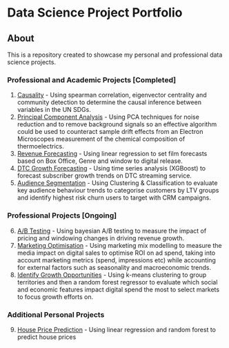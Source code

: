 # Data Science Project Portfolio

## About
This is a repository created to showcase my personal and professional data science projects.

### Professional and Academic Projects [Completed]
1. [Causality](https://github.com/BNAKP/DSPortfolio/tree/main/Causality) - Using spearman correlation, eigenvector centrality and community detection to determine the causal inference between variables in the UN SDGs.
2. [Principal Component Analysis](https://github.com/BNAKP/DSPortfolio/tree/main/Principal%20Component%20Analysis) - Using PCA techniques for noise reduction and to remove background signals so an effective algorithm could be used to counteract sample drift effects from an Electron Microscopes measurement of the chemical composition of thermoelectrics.
3. [Revenue Forecasting](https://github.com/BNAKP/DS_Portfolio/tree/main/Revenue%20Forecasting) - Using linear regression to set film forecasts based on Box Office, Genre and window to digital release.
4. [DTC Growth Forecasting](https://github.com/BNAKP/DS_Portfolio/tree/main/Growth%20Forecasting) - Using time series analysis (XGBoost) to forecast subscriber growth trends on DTC streaming service.
5. [Audience Segmentation](https://github.com/BNAKP/DS_Portfolio/tree/main/Audience%20Segmentation) - Using Clustering & Classification to evaluate key audience behaviour trends to categorise customers by LTV groups and identify highest risk churn users to target with CRM campaigns.

### Professional Projects [Ongoing]
6. [A/B Testing](https://github.com/BNAKP/DS_Portfolio/tree/main/AB%20Testing) - Using bayesian A/B testing to measure the impact of pricing and windowing changes in driving revenue growth.
7. [Marketing Optimisation](https://github.com/BNAKP/DS_Portfolio/tree/main/Marketing%20Optimisation) - Using marketing mix modelling to measure the media impact on digital sales to optimise ROI on ad spend, taking into account marketing metrics (spend, impressions etc) while accounting for external factors such as seasonality and macroeconomic trends.
8. [Identify Growth Opportunities](https://github.com/BNAKP/DS_Portfolio/tree/main/Growth%20Opportunities) - Using k-means clustering to group territories and then a random forest regressor to evaluate which social and economic features impact digital spend the most to select markets to focus growth efforts on.

### Additional Personal Projects
9. [House Price Prediction](https://github.com/BNAKP/DS_Portfolio/tree/main/Practice%20Projects/House%20Price%20Prediction) - Using linear regression and random forest to predict house prices
